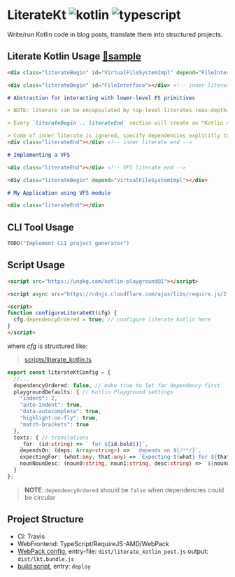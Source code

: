 # LiterateKt ![kotlin] ![typescript]
[kotlin]: https://img.shields.io/badge/Kotlin-1.3_Mostly_JVM-orange?logo=Kotlin&style=flat-square
[typescript]: https://img.shields.io/badge/TypeScript-3.7-blue?logo=TypeScript&style=flat-square

Write/run Kotlin code in blog posts, translate them into structured projects.

## Literate Kotlin Usage [📘sample](https://duangsuse-valid-projects.github.io/LiterateKt/example-kotlin-parser)

```markdown
<div class="literateBegin" id="VirtualFileSystemImpl" depend="FileInterface"></div>

<div class="literateBegin" id="FileInterface"></div> <!-- inner literate -->

# Abstraction for interacting with lower-level FS primitives

> NOTE: literate can be encapsulated by top-level literates (max-depth=1)

> Every `literateBegin .. literateEnd` section will create an "Kotlin code" area

> Code of inner literate is ignored, specify dependencies explicitly to create reference between every literate blocks
<div class="literateEnd"></div> <!-- inner literate end -->

# Implementing a VFS

<div class="literateEnd"></div> <!-- VFS literate end -->

<div class="literateBegin" depend="VirtualFileSystemImpl"></div>

# My Application using VFS module

<div class="literateEnd"></div>
```

## CLI Tool Usage

```kotlin
TODO("Implement CLI project generator")
```

## Script Usage

```html
<script src="https://unpkg.com/kotlin-playground@1"></script>

<script async src="https://cdnjs.cloudflare.com/ajax/libs/require.js/2.3.6/require.js" data-main="https://duangsuse-valid-projects.github.io/LiterateKt/lkt.bundle.js"></script>

<script>
function configureLiterateKt(cfg) {
  cfg.dependencyOrdered = true; // configure literate kotlin here
}
</script>
```

where _cfg_ is structured like:

> [scripts/literate_kotlin.ts](scripts/literate_kotlin.ts#L12)

```typescript
export const literateKtConfig = {
  //...
  dependencyOrdered: false, // make true to let far dependency first
  playgroundDefaults: { // Kotlin Playground settings
    "indent": 2,
    "auto-indent": true,
    "data-autocomplete": true,
    "highlight-on-fly": true,
    "match-brackets": true
  },
  texts: { // translations
    _for: (id:string) => ` for ${id.bold()}`,
    dependsOn: (deps: Array<string>) => ` depends on ${/**/}`,
    expectingFor: (what:any, that:any) => `Expecting ${what} for ${that}`,
    nounNounDesc: (noun0:string, noun1:string, desc:string) => `${noun0} ${noun1}${desc}`
  }
};
```

> __NOTE__: `dependencyOrdered` should be `false` when dependencies could be circular

## Project Structure

+ CI: Travis
+ WebFrontend: TypeScript/RequireJS-AMD/WebPack
+ [WebPack config](scripts/webpack.config.js), entry-file: `dist/literate_kotlin_post.js` output: `dist/lkt.bundle.js`
+ [build script](scripts/make.sh), entry: `deploy`
